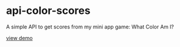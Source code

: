 # api-color-scores

A simple API to get scores from my mini app game: What Color Am I?

[view demo](https://api-color-scores-production.up.railway.app/)
